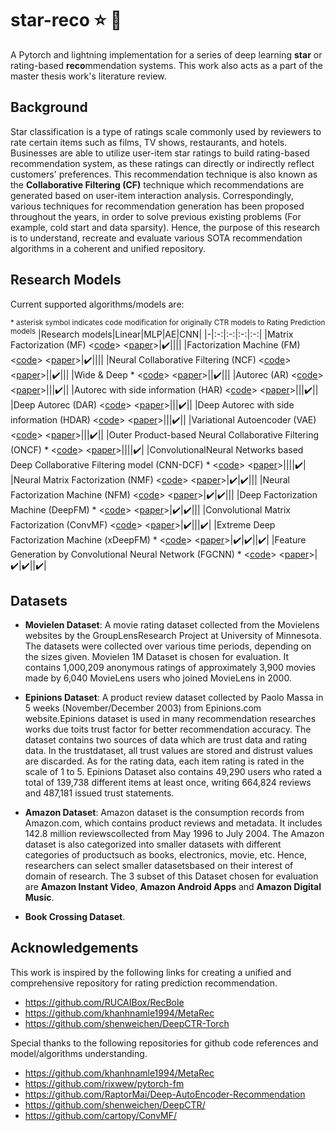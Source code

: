 # star-reco :star: :robot:
A Pytorch and lightning implementation for a series of deep learning **star** or rating-based **reco**mmendation systems. This work also acts as a part of the master thesis work's literature review.

Background
---
Star classification is a type of ratings scale commonly used by reviewers to rate certain items such as films, TV shows, restaurants, and hotels. Businesses are able to utilize user-item star ratings to build rating-based recommendation system, as these ratings can directly or indirectly reflect customers' preferences. This recommendation technique is also known as the **Collaborative Filtering (CF)** technique which recommendations are generated based on user-item interaction analysis. Correspondingly, various techniques for recommendation generation has been proposed throughout the years, in order to solve previous existing problems (For example, cold start and data sparsity). Hence, the purpose of this research is to understand, recreate and evaluate various SOTA recommendation algorithms in a coherent and unified repository.

Research Models
---
Current supported algorithms/models are:

<sup> * asterisk symbol indicates code modification for originally CTR models to Rating Prediction models</sup>
|Research models|Linear|MLP|AE|CNN|
|-|:-:|:-:|:-:|:-:|
|Matrix Factorization (MF) <[code](https://github.com/KyleOng/star-reco/blob/master/starreco/model/mf.py)> <[paper](https://www.inf.unibz.it/~ricci/ISR/papers/ieeecomputer.pdf)>|:heavy_check_mark:||||
|Factorization Machine (FM) <[code](https://github.com/KyleOng/star-reco/blob/master/starreco/model/fm.py)> <[paper](https://sdcast.ksdaemon.ru/wp-content/uploads/2020/02/Rendle2010FM.pdf)>|:heavy_check_mark:||||
|Neural Collaborative Filtering (NCF) <[code](https://github.com/KyleOng/star-reco/blob/master/starreco/model/ncf.py)> <[paper](https://www.comp.nus.edu.sg/~xiangnan/papers/ncf.pdf)>||:heavy_check_mark:|||
|Wide & Deep * <[code](https://github.com/KyleOng/star-reco/blob/master/starreco/model/wnd.py)> <[paper](https://arxiv.org/pdf/1606.07792.pdf%29/)>||:heavy_check_mark:|||
|Autorec (AR) <[code](https://github.com/KyleOng/star-reco/blob/master/starreco/model/ar.py)> <[paper](http://users.cecs.anu.edu.au/~u5098633/papers/www15.pdf)>|||:heavy_check_mark:||
|Autorec with side information (HAR) <[code](https://github.com/KyleOng/star-reco/blob/master/starreco/model/har.py)> <[paper](https://arxiv.org/pdf/1603.00806.pdf)>|||:heavy_check_mark:||
|Deep Autorec (DAR) <[code](https://github.com/KyleOng/star-reco/blob/master/starreco/model/dar.py)> <[paper](https://arxiv.org/pdf/1708.01715.pdf)>|||:heavy_check_mark:||
|Deep Autorec with side information (HDAR) <[code](https://github.com/KyleOng/star-reco/blob/master/starreco/model/hdar.py)> <[paper](https://arxiv.org/pdf/1603.00806.pdf)>|||:heavy_check_mark:||
|Variational Autoencoder (VAE) <[code](https://github.com/KyleOng/star-reco/blob/master/starreco/model/vae.py)> <[paper](https://arxiv.org/pdf/1802.05814.pdf)>|||:heavy_check_mark:||
|Outer Product-based Neural Collaborative Filtering (ONCF) * <[code](https://github.com/KyleOng/star-reco/blob/master/starreco/model/oncf.py)> <[paper](https://arxiv.org/pdf/1808.03912.pdf)>||||:heavy_check_mark:|
|ConvolutionalNeural Networks based Deep Collaborative Filtering model (CNN-DCF) * <[code](https://github.com/KyleOng/star-reco/blob/master/starreco/model/cnndcf.py)> <[paper](https://ieeexplore.ieee.org/stamp/stamp.jsp?arnumber=9086604)>||||:heavy_check_mark:|
|Neural Matrix Factorization (NMF) <[code](https://github.com/KyleOng/star-reco/blob/master/starreco/model/nmf.py)> <[paper](https://www.comp.nus.edu.sg/~xiangnan/papers/ncf.pdf)>|:heavy_check_mark:|:heavy_check_mark:|||
|Neural Factorization Machine (NFM) <[code](https://github.com/KyleOng/star-reco/blob/master/starreco/model/nfm.py)> <[paper](https://arxiv.org/pdf/1708.05027&ie=utf-8&sc_us=6917339300733978278.pdf)>|:heavy_check_mark:|:heavy_check_mark:|||
|Deep Factorization Machine (DeepFM) * <[code](https://github.com/KyleOng/star-reco/blob/master/starreco/model/dfm.py)> <[paper](https://arxiv.org/pdf/1703.04247.pdf)>|:heavy_check_mark:|:heavy_check_mark:|||
|Convolutional Matrix Factorization (ConvMF) <[code](https://github.com/KyleOng/star-reco/blob/master/starreco/model/cmf.py)> <[paper](http://uclab.khu.ac.kr/resources/publication/C_351.pdf)>|:heavy_check_mark:|||:heavy_check_mark:|
|Extreme Deep Factorization Machine (xDeepFM) * <[code](https://github.com/KyleOng/star-reco/blob/master/starreco/model/xdfm.py)> <[paper](https://arxiv.org/pdf/1803.05170.pdf)>|:heavy_check_mark:|:heavy_check_mark:||:heavy_check_mark:|
|Feature Generation by Convolutional Neural Network (FGCNN) * <[code](https://github.com/KyleOng/star-reco/blob/master/starreco/model/fgcnn.py)> <[paper](https://arxiv.org/pdf/1904.04447.pdf)>|:heavy_check_mark:|:heavy_check_mark:||:heavy_check_mark:|

Datasets
---
- **Movielen Dataset**: A movie rating dataset collected from the Movielens websites by the GroupLensResearch Project  at University of Minnesota. The datasets were collected over various time periods, depending on the sizes given. Movielen 1M Dataset is chosen for evaluation. It contains 1,000,209 anonymous ratings of approximately 3,900 movies made by 6,040 MovieLens users who joined MovieLens in 2000.

- **Epinions Dataset**: A product review dataset collected by Paolo Massa in 5 weeks (November/December 2003) from Epinions.com website.Epinions dataset is used in many recommendation researches works due toits trust factor for better recommendation accuracy. The dataset contains two sources of data which are trust data and rating data. In the trustdataset, all trust values are stored and distrust values are discarded. As for the rating data, each item rating is rated in the scale of 1 to 5. Epinions Dataset also contains 49,290 users who rated a total of 139,738 different items at least once, writing 664,824 reviews and 487,181 issued trust statements.

- **Amazon Dataset**: Amazon dataset is the consumption records from Amazon.com, which contains product reviews and metadata. It includes 142.8 million reviewscollected from May 1996 to July 2004. The Amazon dataset is also categorized into smaller datasets with different categories of productsuch as books, electronics, movie, etc. Hence, researchers can select smaller datasetsbased on their interest of domain of research. The 3 subset of this Dataset chosen for evaluation are **Amazon Instant Video**, **Amazon Android Apps** and **Amazon Digital Music**.

- **Book Crossing Dataset**.

Acknowledgements
---
This work is inspired by the following links for creating a unified and comprehensive repository for rating prediction recommendation.
- https://github.com/RUCAIBox/RecBole
- https://github.com/khanhnamle1994/MetaRec
- https://github.com/shenweichen/DeepCTR-Torch

Special thanks to the following repositories for github code references and model/algorithms understanding.
- https://github.com/khanhnamle1994/MetaRec
- https://github.com/rixwew/pytorch-fm
- https://github.com/RaptorMai/Deep-AutoEncoder-Recommendation
- https://github.com/shenweichen/DeepCTR/
- https://github.com/cartopy/ConvMF/





 
